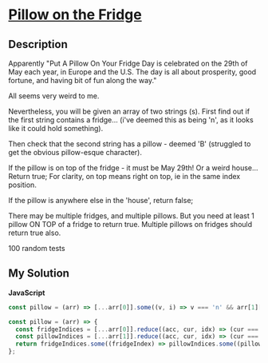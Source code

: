 # [Pillow on the Fridge](https://www.codewars.com/kata/57d147bcc98a521016000320)

## Description

Apparently "Put A Pillow On Your Fridge Day is celebrated on the 29th of May each year, in Europe and the U.S. The day is all about prosperity, good fortune, and having bit of fun along the way."

All seems very weird to me.

Nevertheless, you will be given an array of two strings (s). First find out if the first string contains a fridge... (i've deemed this as being 'n', as it looks like it could hold something).

Then check that the second string has a pillow - deemed 'B' (struggled to get the obvious pillow-esque character).

If the pillow is on top of the fridge - it must be May 29th! Or a weird house... Return true; For clarity, on top means right on top, ie in the same index position.

If the pillow is anywhere else in the 'house', return false;

There may be multiple fridges, and multiple pillows. But you need at least 1 pillow ON TOP of a fridge to return true. Multiple pillows on fridges should return true also.

100 random tests

## My Solution

**JavaScript**

```js
const pillow = (arr) => [...arr[0]].some((v, i) => v === 'n' && arr[1][i] === 'B');
```

```js
const pillow = (arr) => {
  const fridgeIndices = [...arr[0]].reduce((acc, cur, idx) => (cur === 'n' ? [...acc, idx] : acc), []);
  const pillowIndices = [...arr[1]].reduce((acc, cur, idx) => (cur === 'B' ? [...acc, idx] : acc), []);
  return fridgeIndices.some((fridgeIndex) => pillowIndices.some((pillowIndex) => fridgeIndex === pillowIndex));
};
```
